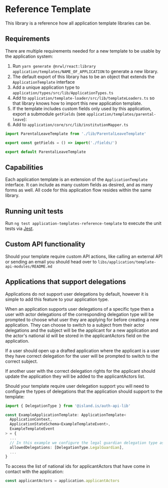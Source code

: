 # Reference Template

This library is a reference how all application template libraries can be.

## Requirements

There are multiple requirements needed for a new template to be usable by the application system:

1. Run `yarn generate @nrwl/react:library application/templates/NAME_OF_APPLICATION` to generate a new library.
2. The default export of this library has to be an object that extends the `ApplicationTemplate` interface
3. Add a unique application type to `application/types/src/lib/ApplicationTypes.ts`
4. Add to `application/template-loader/src/lib/templateLoaders.ts` so that library knows how to import this new application template.
5. If the template includes custom fields only used by this application, export a submodule `getFields` (see `application/templates/parental-leave`):
6. Add to `application/core/src/lib/institutionMapper.ts`

```ts
import ParentalLeaveTemplate from './lib/ParentalLeaveTemplate'

export const getFields = () => import('./fields/')

export default ParentalLeaveTemplate
```

## Capabilities

Each application template is an extension of the `ApplicationTemplate` interface. It can include as many custom fields as desired, and as many forms as well. All code for this application flow resides within the same library.

## Running unit tests

Run `ng test application-templates-reference-template` to execute the unit tests via [Jest](https://jestjs.io).

## Custom API functionality

Should your template require custom API actions, like calling an external API or sending an email you should head over to `libs/application/template-api-modules/README.md`

## Applications that support delegations

Applications do not support user delegations by default, however it is simple to add this feature to your application type.

When an application supports user delegations of a specific type then a user with actor delegations of the corresponding delegation type will be prompted to choose what user they are applying for before creating a new application. They can choose to switch to a subject from their actor delegations and the subject will be the applicant for a new application and the actor's national id will be stored in the applicantActors field on the application.

If a user should open up a drafted application where the applicant is a user they have correct delegation for the user will be prompted to switch to the correct subject.

If another user with the correct delegation rights for the applicant should update the application they will be added to the applicantActors list.

Should your template require user delegation support you will need to configure the types of delegations that the application should support to the template:

```ts
import { DelegationType } from '@island.is/auth-api-lib'

const ExampleApplicationTemplate: ApplicationTemplate<
  ApplicationContext,
  ApplicationStateSchema<ExampleTemplateEvent>,
  ExampleTemplateEvent
> = {
  ...
  // In this example we configure the legal guardian delegation type as an allowed delegation type for the example application
  allowedDelegations: [DelegationType.LegalGuardian],
  ...
}

```

To access the list of national ids for applicantActors that have come in contact with the application:

```ts
const applicantActors = application.applicantActors
```
